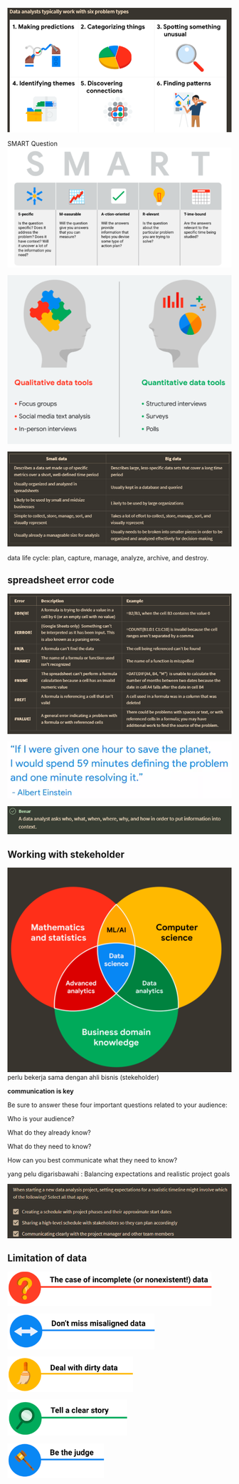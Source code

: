 ![181d141ba366e6d9145e357b188a8522.png](../../../_resources/181d141ba366e6d9145e357b188a8522.png)

SMART Question
![69ad66e5f4e18eedc5eabd18da9bf76e.png](../../../_resources/69ad66e5f4e18eedc5eabd18da9bf76e.png)

![2faae1168b6ad2b56d411e0f45c6a52d.png](../../../_resources/2faae1168b6ad2b56d411e0f45c6a52d.png)

![a43ba9a44c29537569bba8ab31ce89eb.png](../../../_resources/a43ba9a44c29537569bba8ab31ce89eb.png)

data life cycle: plan, capture, manage, analyze, archive, and destroy.

## spreadsheet error code
![e143e0f0e8239692cd12fa3c433ec204.png](../../../_resources/e143e0f0e8239692cd12fa3c433ec204.png)

![39579a99a5fe2294f8c3a33b3aeb68a9.png](../../../_resources/39579a99a5fe2294f8c3a33b3aeb68a9.png)

![4f315b8c0c437674d12903a9fdec4967.png](../../../_resources/4f315b8c0c437674d12903a9fdec4967.png)

## Working with stekeholder
![aecbf69aba872a4cc986f2da5bad9336.png](../../../_resources/aecbf69aba872a4cc986f2da5bad9336.png)
perlu bekerja sama dengan ahli bisnis (stekeholder)

**communication is key**

Be sure to answer these four important questions related to your audience:

Who is your audience? 

What do they already know? 

What do they need to know? 

How can you best communicate what they need to know? 

yang pelu digarisbawahi : Balancing expectations and realistic project goals

![e75d98d73518d237c5733e9339c64f75.png](../../../_resources/e75d98d73518d237c5733e9339c64f75.png)

## Limitation of data
![cead56393620a51076cef1f7bb7de76d.png](../../../_resources/cead56393620a51076cef1f7bb7de76d.png)

![d33a4c69bbe71b16f92f7c96146da017.png](../../../_resources/d33a4c69bbe71b16f92f7c96146da017.png)

![f0a153273bda103255a3724c0e7bd803.png](../../../_resources/f0a153273bda103255a3724c0e7bd803.png)

![cbf117ac63e14257e2631bb1444e97fd.png](../../../_resources/cbf117ac63e14257e2631bb1444e97fd.png)

![d13fb02e54e8e8a6a3b265fa6ca8f834.png](../../../_resources/d13fb02e54e8e8a6a3b265fa6ca8f834.png)